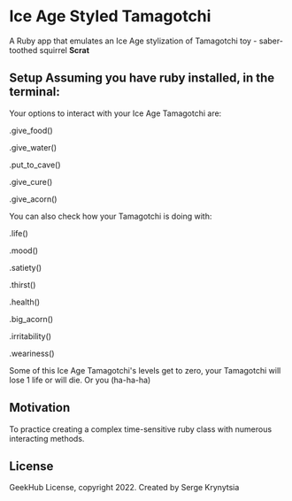 # Ice Age Styled Tamagotchi

A Ruby app that emulates an Ice Age stylization of Tamagotchi toy - saber-toothed squirrel **Scrat**

## Setup Assuming you have ruby installed, in the terminal:

Your options to interact with your Ice Age Tamagotchi are:

.give_food()

.give_water()

.put_to_cave()

.give_cure()

.give_acorn()

You can also check how your Tamagotchi is doing with:

.life()

.mood()

.satiety()

.thirst()

.health() 

.big_acorn()

.irritability()

.weariness() 

Some of this Ice Age Tamagotchi's levels get to zero, your Tamagotchi will lose 1 life or will die. Or you (ha-ha-ha)

## Motivation

To practice creating a complex time-sensitive ruby class with numerous interacting methods.

## License

GeekHub License, copyright 2022. Created by Serge Krynytsia
